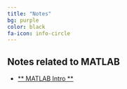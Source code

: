 ```yaml
---
title: "Notes"
bg: purple
color: black
fa-icon: info-circle
---
```


## Notes related to MATLAB

- [** MATLAB Intro **]( myfiles/MATLAB_intro.pdf)

